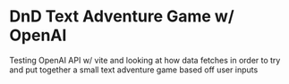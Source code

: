 # DnD Text Adventure Game w/ OpenAI

Testing OpenAI API w/ vite and looking at how data fetches in order to try and put together a small text adventure game based off user inputs

